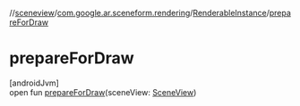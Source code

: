 //[sceneview](../../../index.md)/[com.google.ar.sceneform.rendering](../index.md)/[RenderableInstance](index.md)/[prepareForDraw](prepare-for-draw.md)

# prepareForDraw

[androidJvm]\
open fun [prepareForDraw](prepare-for-draw.md)(sceneView: [SceneView](../../io.github.sceneview/-scene-view/index.md))
